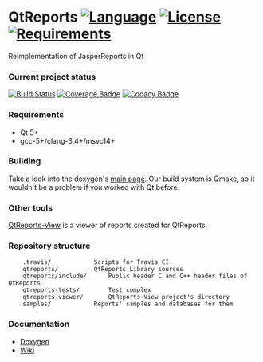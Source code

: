 # QtReports [![Language](https://img.shields.io/badge/language-C++14-blue.svg)](https://github.com/PO-31/QtReports/search?l=cpp) [![License](https://img.shields.io/badge/license-MIT-blue.svg)](https://github.com/PO-31/QtReports/blob/master/LICENSE) [![Requirements](https://img.shields.io/badge/requirements-Qt5-red.svg)](https://github.com/PO-31/QtReports/blob/master/QtReports.pro)
Reimplementation of JasperReports in Qt

### Current project status ###
[![Build Status](https://api.travis-ci.org/PO-31/QtReports.svg?branch=master)](https://travis-ci.org/PO-31/QtReports) [![Coverage Badge](https://po-31.github.io/QtReports/master/badge.svg)](http://po-31.github.io/QtReports/master/) [![Codacy Badge](https://api.codacy.com/project/badge/Grade/592ade065f16400586bd20717d7ac8ee)](https://www.codacy.com/app/drclaws/QtReports?utm_source=github.com&amp;utm_medium=referral&amp;utm_content=PO-31/QtReports&amp;utm_campaign=Badge_Grade)

### Requirements ###
+ Qt 5+
+ gcc-5+/clang-3.4+/msvc14+

### Building ###
Take a look into the doxygen's [main page](http://po-31.github.io/html/). Our build system is Qmake, so it wouldn't be a problem if you worked with Qt before.

### Other tools ###
[QtReports-View](./qtreports-viewer/) is a viewer of reports created for QtReports.

### Repository structure ###
		.travis/			Scripts for Travis CI
		qtreports/			QtReports Library sources
		qtreports/include/		Public header C and C++ header files of QtReports
		qtreports-tests/		Test complex
		qtreports-viewer/		QtReports-View project's directory
		samples/			Reports' samples and databases for them 


### Documentation ###
+ [Doxygen](http://po-31.github.io/)
+ [Wiki](https://github.com/PO-31/QtReports/wiki)
